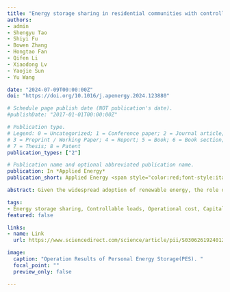 ```yaml
---
title: "Energy storage sharing in residential communities with controllable loads for enhanced operational efficiency and profitability"
authors:
- admin
- Shengyu Tao
- Shiyi Fu
- Bowen Zhang
- Hongtao Fan
- Qifen Li
- Xiaodong Lv
- Yaojie Sun
- Yu Wang

date: "2024-07-09T00:00:00Z"
doi: "https://doi.org/10.1016/j.apenergy.2024.123880"

# Schedule page publish date (NOT publication's date).
#publishDate: "2017-01-01T00:00:00Z"

# Publication type.
# Legend: 0 = Uncategorized; 1 = Conference paper; 2 = Journal article;
# 3 = Preprint / Working Paper; 4 = Report; 5 = Book; 6 = Book section;
# 7 = Thesis; 8 = Patent
publication_types: ["2"]

# Publication name and optional abbreviated publication name.
publication: In *Applied Energy*
publication_short: Applied Energy <span style="color:red;font-style:italic;font-weight:bold;">(2025IF=11.0)</span>

abstract: Given the widespread adoption of renewable energy, the role of battery energy storage systems (BESs) in ensuring the reliable operation of BES-integrated power systems has become prominent. Due to the high costs of BESs, current research focuses on spreading out BES costs by energy sharing between multi-entities, emphasizing the averaged economic performance. However, BES’s average economic performance does not ensure operational profitability, due to several outstanding considerations on interplays between BES use scenarios, operational costs, capital costs, storage utilization, and sharing rate. Here we show that a consistent evaluation framework across use scenarios which can optimize the BES operational efficiency and profitability, validated by representative use scenarios, i.e., Community Energy Storage Sharing (CESS), Personal Energy Storage (PES), and Personal Energy Storage Sharing (PESS). Incorporating real-world operational data, CESS stands out with the lowest operational cost at 48,063 euros, and the highest discharge capacity at 3552 kWh, facilitated by inter-user resource sharing with a sharing rate of 17.30%. CESS incurs the lowest capital cost at 518,887 euros, 32% economically efficient compared to PES and PESS, boosting immediate BES integration. By consistently evaluating heterogeneous BES use scenarios, particularly for distributed BES sharing in residential communities characterized by controllable loads, this work presents new possibilities for system operators that one can regulate inter-user sharing capability, i.e., the sharing rate, for optimized operational efficiency and profitability.

tags:
- Energy storage sharing, Controllable loads, Operational cost, Capital cost, Energy utilization, Sharing rate
featured: false

links:
- name: Link
  url: https://www.sciencedirect.com/science/article/pii/S0306261924012637

image:
  caption: "Operation Results of Personal Energy Storage(PES). "
  focal_point: ""
  preview_only: false

---
```

